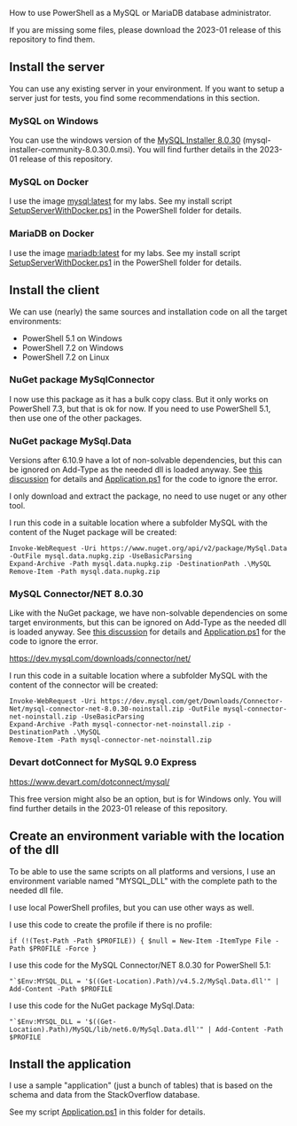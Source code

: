 How to use PowerShell as a MySQL or MariaDB database administrator.

If you are missing some files, please download the 2023-01 release of this repository to find them.

## Install the server

You can use any existing server in your environment. If you want to setup a server just for tests, you find some recommendations in this section.

### MySQL on Windows

You can use the windows version of the [MySQL Installer 8.0.30](https://dev.mysql.com/downloads/installer/) (mysql-installer-community-8.0.30.0.msi). You will find further details in the 2023-01 release of this repository.


### MySQL on Docker

I use the image [mysql:latest](https://hub.docker.com/_/mysql) for my labs. See my install script [SetupServerWithDocker.ps1](../PowerShell/SetupServerWithDocker.ps1) in the PowerShell folder for details.


### MariaDB on Docker

I use the image [mariadb:latest](https://hub.docker.com/_/mariadb) for my labs. See my install script [SetupServerWithDocker.ps1](../PowerShell/SetupServerWithDocker.ps1) in the PowerShell folder for details.


## Install the client

We can use (nearly) the same sources and installation code on all the target environments:
* PowerShell 5.1 on Windows
* PowerShell 7.2 on Windows
* PowerShell 7.2 on Linux


### NuGet package MySqlConnector

I now use this package as it has a bulk copy class. But it only works on PowerShell 7.3, but that is ok for now. If you need to use PowerShell 5.1, then use one of the other packages.


### NuGet package MySql.Data

Versions after 6.10.9 have a lot of non-solvable dependencies, but this can be ignored on Add-Type as the needed dll is loaded anyway. See [this discussion](https://community.oracle.com/tech/developers/discussion/4502297) for details and [Application.ps1](Application.ps1) for the code to ignore the error.

I only download and extract the package, no need to use nuget or any other tool.

I run this code in a suitable location where a subfolder MySQL with the content of the Nuget package will be created:

```
Invoke-WebRequest -Uri https://www.nuget.org/api/v2/package/MySql.Data -OutFile mysql.data.nupkg.zip -UseBasicParsing
Expand-Archive -Path mysql.data.nupkg.zip -DestinationPath .\MySQL
Remove-Item -Path mysql.data.nupkg.zip
```


### MySQL Connector/NET 8.0.30

Like with the NuGet package, we have non-solvable dependencies on some target environments, but this can be ignored on Add-Type as the needed dll is loaded anyway. See [this discussion](https://community.oracle.com/tech/developers/discussion/4502297) for details and [Application.ps1](Application.ps1) for the code to ignore the error.

https://dev.mysql.com/downloads/connector/net/

I run this code in a suitable location where a subfolder MySQL with the content of the connector will be created:

```
Invoke-WebRequest -Uri https://dev.mysql.com/get/Downloads/Connector-Net/mysql-connector-net-8.0.30-noinstall.zip -OutFile mysql-connector-net-noinstall.zip -UseBasicParsing
Expand-Archive -Path mysql-connector-net-noinstall.zip -DestinationPath .\MySQL
Remove-Item -Path mysql-connector-net-noinstall.zip
```


### Devart dotConnect for MySQL 9.0 Express

https://www.devart.com/dotconnect/mysql/

This free version might also be an option, but is for Windows only. You will find further details in the 2023-01 release of this repository.


## Create an environment variable with the location of the dll

To be able to use the same scripts on all platforms and versions, I use an environment variable named "MYSQL_DLL" with the complete path to the needed dll file.

I use local PowerShell profiles, but you can use other ways as well.

I use this code to create the profile if there is no profile:
```
if (!(Test-Path -Path $PROFILE)) { $null = New-Item -ItemType File -Path $PROFILE -Force }
```

I use this code for the MySQL Connector/NET 8.0.30 for PowerShell 5.1:
```
"`$Env:MYSQL_DLL = '$((Get-Location).Path)/v4.5.2/MySql.Data.dll'" | Add-Content -Path $PROFILE
```

I use this code for the NuGet package MySql.Data:
```
"`$Env:MYSQL_DLL = '$((Get-Location).Path)/MySQL/lib/net6.0/MySql.Data.dll'" | Add-Content -Path $PROFILE
```


## Install the application

I use a sample "application" (just a bunch of tables) that is based on the schema and data from the StackOverflow database.

See my script [Application.ps1](Application.ps1) in this folder for details.
